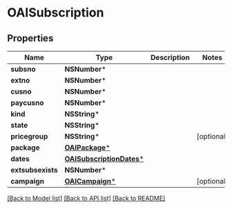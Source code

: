 # OAISubscription

## Properties
Name | Type | Description | Notes
------------ | ------------- | ------------- | -------------
**subsno** | **NSNumber*** |  | 
**extno** | **NSNumber*** |  | 
**cusno** | **NSNumber*** |  | 
**paycusno** | **NSNumber*** |  | 
**kind** | **NSString*** |  | 
**state** | **NSString*** |  | 
**pricegroup** | **NSString*** |  | [optional] 
**package** | [**OAIPackage***](OAIPackage.md) |  | 
**dates** | [**OAISubscriptionDates***](OAISubscriptionDates.md) |  | 
**extsubsexists** | **NSNumber*** |  | 
**campaign** | [**OAICampaign***](OAICampaign.md) |  | [optional] 

[[Back to Model list]](../README.md#documentation-for-models) [[Back to API list]](../README.md#documentation-for-api-endpoints) [[Back to README]](../README.md)


